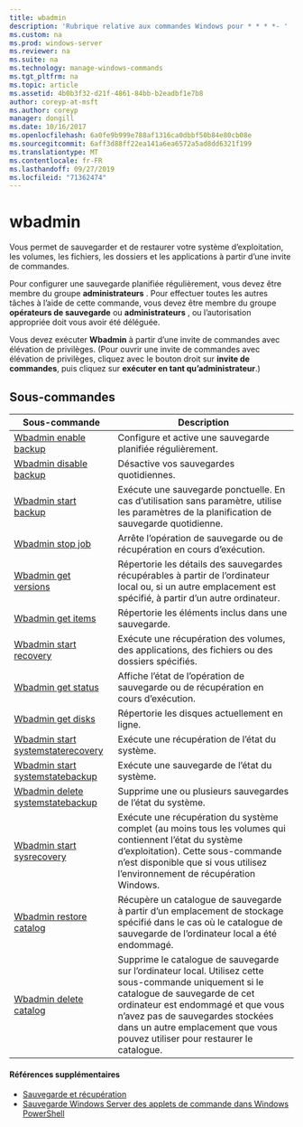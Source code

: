 ```yaml
---
title: wbadmin
description: 'Rubrique relative aux commandes Windows pour * * * *- '
ms.custom: na
ms.prod: windows-server
ms.reviewer: na
ms.suite: na
ms.technology: manage-windows-commands
ms.tgt_pltfrm: na
ms.topic: article
ms.assetid: 4b0b3f32-d21f-4861-84bb-b2eadbf1e7b8
author: coreyp-at-msft
ms.author: coreyp
manager: dongill
ms.date: 10/16/2017
ms.openlocfilehash: 6a0fe9b999e788af1316ca0dbbf50b84e80cb08e
ms.sourcegitcommit: 6aff3d88ff22ea141a6ea6572a5ad8dd6321f199
ms.translationtype: MT
ms.contentlocale: fr-FR
ms.lasthandoff: 09/27/2019
ms.locfileid: "71362474"
---
```

# <a name="wbadmin"></a>wbadmin



Vous permet de sauvegarder et de restaurer votre système d’exploitation, les volumes, les fichiers, les dossiers et les applications à partir d’une invite de commandes.

Pour configurer une sauvegarde planifiée régulièrement, vous devez être membre du groupe **administrateurs** . Pour effectuer toutes les autres tâches à l’aide de cette commande, vous devez être membre du groupe **opérateurs de sauvegarde** ou **administrateurs** , ou l’autorisation appropriée doit vous avoir été déléguée.

Vous devez exécuter **Wbadmin** à partir d’une invite de commandes avec élévation de privilèges. (Pour ouvrir une invite de commandes avec élévation de privilèges, cliquez avec le bouton droit sur **invite de commandes**, puis cliquez sur **exécuter en tant qu’administrateur**.)

## <a name="subcommands"></a>Sous-commandes

|Sous-commande|Description|
|----------|-----------|
|[Wbadmin enable backup](wbadmin-enable-backup.md)|Configure et active une sauvegarde planifiée régulièrement.|
|[Wbadmin disable backup](wbadmin-disable-backup.md)|Désactive vos sauvegardes quotidiennes.|
|[Wbadmin start backup](wbadmin-start-backup.md)|Exécute une sauvegarde ponctuelle. En cas d’utilisation sans paramètre, utilise les paramètres de la planification de sauvegarde quotidienne.|
|[Wbadmin stop job](wbadmin-stop-job.md)|Arrête l’opération de sauvegarde ou de récupération en cours d’exécution.|
|[Wbadmin get versions](wbadmin-get-versions.md)|Répertorie les détails des sauvegardes récupérables à partir de l’ordinateur local ou, si un autre emplacement est spécifié, à partir d’un autre ordinateur.|
|[Wbadmin get items](wbadmin-get-items.md)|Répertorie les éléments inclus dans une sauvegarde.|
|[Wbadmin start recovery](wbadmin-start-recovery.md)|Exécute une récupération des volumes, des applications, des fichiers ou des dossiers spécifiés.|
|[Wbadmin get status](wbadmin-get-status.md)|Affiche l’état de l’opération de sauvegarde ou de récupération en cours d’exécution.|
|[Wbadmin get disks](wbadmin-get-disks.md)|Répertorie les disques actuellement en ligne.|
|[Wbadmin start systemstaterecovery](wbadmin-start-systemstaterecovery.md)|Exécute une récupération de l’état du système.|
|[Wbadmin start systemstatebackup](wbadmin-start-systemstatebackup.md)|Exécute une sauvegarde de l’état du système.|
|[Wbadmin delete systemstatebackup](wbadmin-delete-systemstatebackup.md)|Supprime une ou plusieurs sauvegardes de l’état du système.|
|[Wbadmin start sysrecovery](wbadmin-start-sysrecovery.md)|Exécute une récupération du système complet (au moins tous les volumes qui contiennent l’état du système d’exploitation). Cette sous-commande n’est disponible que si vous utilisez l’environnement de récupération Windows.|
|[Wbadmin restore catalog](wbadmin-restore-catalog.md)|Récupère un catalogue de sauvegarde à partir d’un emplacement de stockage spécifié dans le cas où le catalogue de sauvegarde de l’ordinateur local a été endommagé.|
|[Wbadmin delete catalog](wbadmin-delete-catalog.md)|Supprime le catalogue de sauvegarde sur l’ordinateur local. Utilisez cette sous-commande uniquement si le catalogue de sauvegarde de cet ordinateur est endommagé et que vous n’avez pas de sauvegardes stockées dans un autre emplacement que vous pouvez utiliser pour restaurer le catalogue.|

#### <a name="additional-references"></a>Références supplémentaires

-   [Sauvegarde et récupération](https://go.microsoft.com/fwlink/?LinkID=195054)
-   [Sauvegarde Windows Server des applets de commande dans Windows PowerShell](https://technet.microsoft.com/library/jj902428.aspx)
